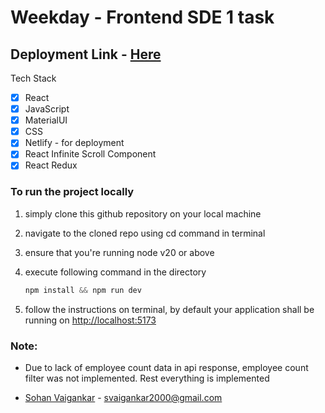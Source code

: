 # Weekday - Frontend SDE 1 task

## Deployment Link - [Here](https://weekday-sohan.netlify.app)

Tech Stack

- [x] React
- [x] JavaScript
- [x] MaterialUI
- [x] CSS
- [x] Netlify - for deployment
- [x] React Infinite Scroll Component
- [x] React Redux

### To run the project locally

1. simply clone this github repository on your local machine
2. navigate to the cloned repo using cd command in terminal
3. ensure that you're running node v20 or above
4. execute following command in the directory

   ```js
   npm install && npm run dev
   ```

5. follow the instructions on terminal, by default your application shall be running on [http://localhost:5173](http://localhost:5173)

### Note:

- Due to lack of employee count data in api response, employee count filter was not implemented. Rest everything is implemented

- [Sohan Vaigankar](https://peerlist.io/sohan) - svaigankar2000@gmail.com
